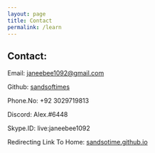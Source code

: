 ```yaml
---
layout: page
title: Contact
permalink: /learn
---
```

## Contact:

Email: [janeebee1092@gmail.com](https://mail.google.com/mail/u/0/#inbox?compose=DmwnWrRnZfcsKnHbfZJPvmnTCnZrvkSXGThjwKDpPkWskpSSFCBzlsqlTxTMVMkFLqCtwWLVQHNb)

Github: [sandsoftimes](https://github.com/sandsoftimes)

Phone.No: +92 3029719813

Discord: Alex.#6448

Skype.ID: live:janeebee1092

Redirecting Link To Home: [sandsotime.github.io](https://sandsoftime.github.io/)

